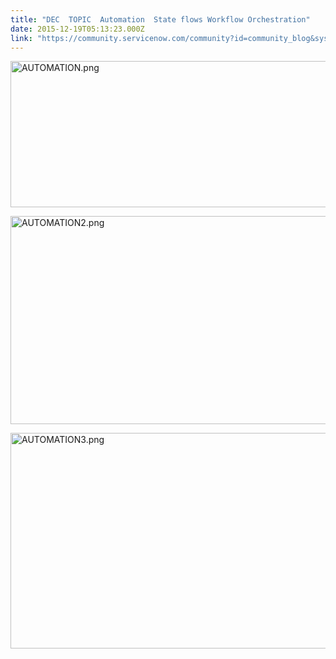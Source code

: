 ```yaml
---
title: "DEC  TOPIC  Automation  State flows Workflow Orchestration"
date: 2015-12-19T05:13:23.000Z
link: "https://community.servicenow.com/community?id=community_blog&sys_id=ef2de6e5dbd0dbc01dcaf3231f96197f"
---
```

<p><img  alt="AUTOMATION.png" class="image-1 jive-image" src="7852f402db1cdfc03eb27a9e0f9619f0.iix" style="width: 620px; height: 234px;"/></p><p></p><p><img  alt="AUTOMATION2.png" class="image-2 jive-image" src="3dae808adb909fc03eb27a9e0f961948.iix" style="width: 620px; height: 333px;"/></p><p></p><p><img  alt="AUTOMATION3.png" class="image-3 jive-image" src="d2f2bf31db98df04e9737a9e0f961910.iix" style="width: 620px; height: 345px;"/></p>